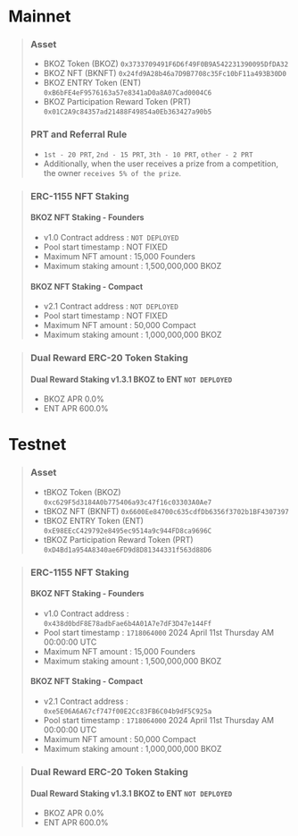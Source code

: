 # Mainnet
>### Asset
> * BKOZ Token (BKOZ) `0x3733709491F6D6f49F0B9A542231390095DfDA32`
> * BKOZ NFT (BKNFT) `0x24fd9A28b46a7D9B7708c35Fc10bF11a493B30D0`
> * BKOZ ENTRY Token (ENT) `0xB6bFE4eF9576163a57e8341aD0a8A07Cad0004C6`
> * BKOZ Participation Reward Token (PRT) `0x01C2A9c84357ad21488F49854a0Eb363427a90b5`
>### PRT and Referral Rule
> * `1st - 20 PRT`, `2nd - 15 PRT`, `3th - 10 PRT`, `other - 2 PRT`
> * Additionally, when the user receives a prize from a competition, the owner `receives 5% of the prize`.

> ### ERC-1155 NFT Staking
> #### BKOZ NFT Staking - Founders
> * v1.0 Contract address : `NOT DEPLOYED`
> * Pool start timestamp : NOT FIXED
> * Maximum NFT amount : 15,000 Founders
> * Maximum staking amount : 1,500,000,000 BKOZ
> #### BKOZ NFT Staking - Compact
> * v2.1 Contract address : `NOT DEPLOYED`
> * Pool start timestamp : NOT FIXED
> * Maximum NFT amount : 50,000 Compact
> * Maximum staking amount : 1,000,000,000 BKOZ

> ### Dual Reward ERC-20 Token Staking
> #### Dual Reward Staking v1.3.1 BKOZ to ENT `NOT DEPLOYED`
> * BKOZ APR 0.0%
> * ENT APR 600.0%

# Testnet
>### Asset
> * tBKOZ Token (BKOZ) `0xc629F5d3184A0b775406a93c47f16c03303A0Ae7`
> * tBKOZ NFT (BKNFT) `0x6600Ee84700c635cdfDb6356f3702b1BF4307397`
> * tBKOZ ENTRY Token (ENT) `0xE98EEcC429792e8495ec9514a9c944FD8ca9696C`
> * tBKOZ Participation Reward Token (PRT) `0xD4Bd1a954A8340ae6FD9d8D81344331f563d88D6`

> ### ERC-1155 NFT Staking
> #### BKOZ NFT Staking - Founders
> * v1.0 Contract address : `0x438d0bdF8E78adbFae6b4A01A7e7dF3D47e144Ff`
> * Pool start timestamp : `1718064000` 2024 April 11st Thursday AM 00:00:00 UTC
> * Maximum NFT amount : 15,000 Founders
> * Maximum staking amount : 1,500,000,000 BKOZ
> #### BKOZ NFT Staking - Compact
> * v2.1 Contract address : `0xe5E06A6A67cf747f00E2Cc83FB6C04b9dF5C925a`
> * Pool start timestamp : `1718064000` 2024 April 11st Thursday AM 00:00:00 UTC
> * Maximum NFT amount : 50,000 Compact
> * Maximum staking amount : 1,000,000,000 BKOZ

> ### Dual Reward ERC-20 Token Staking
> #### Dual Reward Staking v1.3.1 BKOZ to ENT `NOT DEPLOYED`
> * BKOZ APR 0.0%
> * ENT APR 600.0%